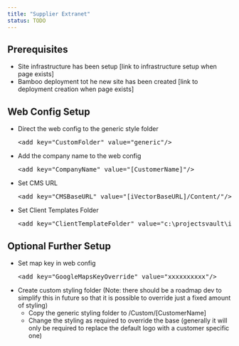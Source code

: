 ```yaml
---
title: "Supplier Extranet"
status: TODO
---
```


## Prerequisites
- Site infrastructure has been setup [link to infrastructure setup when page exists]
- Bamboo deployment tot he new site has been created [link to deployment creation when page exists]

## Web Config Setup
- Direct the web config to the generic style folder
	<pre>&lt;add key="CustomFolder" value="generic"/&gt;</pre>
- Add the company name to the web config
	<pre>&lt;add key="CompanyName" value="[CustomerName]"/&gt;</pre>
- Set CMS URL
	<pre>&lt;add key="CMSBaseURL" value="[iVectorBaseURL]/Content/"/&gt;</pre>
- Set Client Templates Folder
	<pre>&lt;add key="ClientTemplateFolder" value="c:\projectsvault\ivector\clienttemplates\[CustomerName]\"/&gt;</pre>


## Optional Further Setup
- Set map key in web config
	<pre>&lt;add key="GoogleMapsKeyOverride" value="xxxxxxxxxx"/&gt;</pre>
- Create custom styling folder (Note: there should be a roadmap dev to simplify this in future so that it is possible to override just a fixed amount of styling)
	- Copy the generic styling folder to /Custom/[CustomerName]
	- Change the styling as required to override the base (generally it will only be required to replace the default logo with a customer specific one)